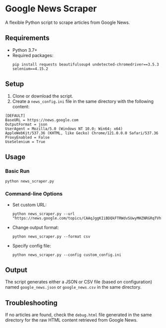# Google News Scraper

A flexible Python script to scrape articles from Google News.

## Requirements

- Python 3.7+
- Required packages: 
  ```
  pip install requests beautifulsoup4 undetected-chromedriver==3.5.3 selenium==4.15.2
  ```

## Setup

1. Clone or download the script.
2. Create a `news_config.ini` file in the same directory with the following content:

```
[DEFAULT]
BaseURL = https://news.google.com
OutputFormat = json
UserAgent = Mozilla/5.0 (Windows NT 10.0; Win64; x64) AppleWebKit/537.36 (KHTML, like Gecko) Chrome/121.0.0.0 Safari/537.36
ProxyEnabled = False
UseSelenium = True
```

## Usage

### Basic Run
```
python news_scraper.py
```

### Command-line Options
- Set custom URL: 
  ```
  python news_scraper.py --url "https://news.google.com/topics/CAAqJggKIiBDQkFTRWdvSUwyMHZNRGRqTVhZU0FtVnVHZ0pWVXlnQVAB"
  ```
- Change output format: 
  ```
  python news_scraper.py --format csv
  ```
- Specify config file: 
  ```
  python news_scraper.py --config custom_config.ini
  ```

## Output

The script generates either a JSON or CSV file (based on configuration) named `google_news.json` or `google_news.csv` in the same directory.

## Troubleshooting

If no articles are found, check the `debug.html` file generated in the same directory for the raw HTML content retrieved from Google News.
